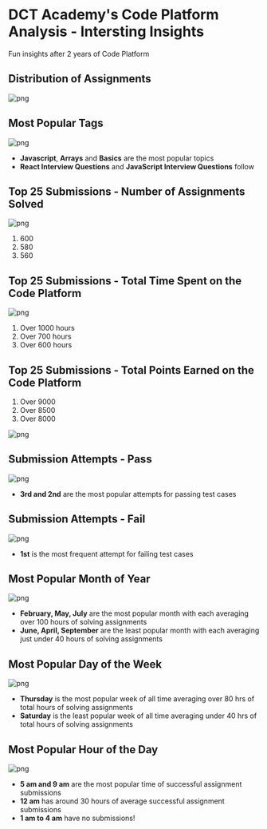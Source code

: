 # DCT Academy's Code Platform Analysis - Intersting Insights

Fun insights after 2 years of Code Platform

## Distribution of Assignments

![png](output_11_0.png)

## Most Popular Tags

![png](output_13_0.png)


* **Javascript**, **Arrays** and **Basics** are the most popular topics
* **React Interview Questions** and **JavaScript Interview Questions** follow

## Top 25 Submissions - Number of Assignments Solved

![png](output_17_1.png)

1. 600
2. 580
3. 560

## Top 25 Submissions - Total Time Spent on the Code Platform

![png](output_19_0.png)

1. Over 1000 hours
2. Over 700 hours
3. Over 600 hours

## Top 25 Submissions - Total Points Earned on the Code Platform

1. Over 9000
2. Over 8500
3. Over 8000

![png](output_21_0.png)
  
## Submission Attempts - Pass

![png](output_23_0.png)

* **3rd and 2nd** are the most popular attempts for passing test cases

## Submission Attempts - Fail

![png](output_26_0.png)

* **1st** is the most frequent attempt for failing test cases

## Most Popular Month of Year

![png](output_30_0.png)

* **February, May, July** are the most popular month with each averaging over 100 hours of solving assignments
* **June, April, September** are the least popular month with each averaging just under 40 hours of solving assignments

## Most Popular Day of the Week

![png](output_32_0.png)

* **Thursday** is the most popular week of all time averaging over 80 hrs of total hours of solving assignments
* **Saturday** is the least popular week of all time averaging under 40 hrs of total hours of solving assignments

## Most Popular Hour of the Day

![png](output_35_0.png)

* **5 am and 9 am** are the most popular time of successful assignment submissions
* **12 am** has around 30 hours of average successful assignment submissions
* **1 am to 4 am** have no submissions!
